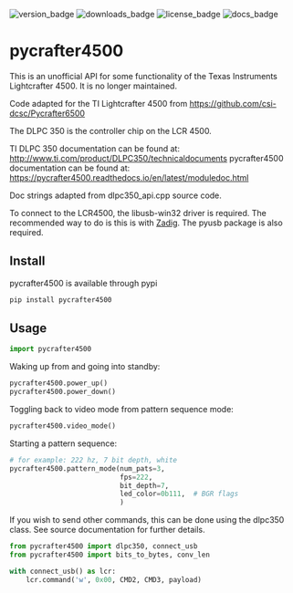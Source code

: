 ![version_badge] ![downloads_badge] ![license_badge] ![docs_badge]

# pycrafter4500

This is an unofficial API for some functionality of the Texas Instruments Lightcrafter 4500. It is no longer maintained.

Code adapted for the TI Lightcrafter 4500 from https://github.com/csi-dcsc/Pycrafter6500

The DLPC 350 is the controller chip on the LCR 4500.

TI DLPC 350 documentation can be found at: http://www.ti.com/product/DLPC350/technicaldocuments
pycrafter4500 documentation can be found at: https://pycrafter4500.readthedocs.io/en/latest/moduledoc.html

Doc strings adapted from dlpc350_api.cpp source code.

To connect to the LCR4500, the libusb-win32 driver is required. The recommended way to do is this is
with [Zadig](http://zadig.akeo.ie/). The pyusb package is also required.


## Install

pycrafter4500 is available through pypi

```bash
pip install pycrafter4500
```


## Usage

```python
import pycrafter4500
```

Waking up from and going into standby:

```python
pycrafter4500.power_up()
pycrafter4500.power_down()
```

Toggling back to video mode from pattern sequence mode:

```python
pycrafter4500.video_mode()
```

Starting a pattern sequence:

```python
# for example: 222 hz, 7 bit depth, white
pycrafter4500.pattern_mode(num_pats=3,
                           fps=222,
                           bit_depth=7,
                           led_color=0b111,  # BGR flags                 
                           )
```

If you wish to send other commands, this can be done using the dlpc350 class. See source documentation for further details.

```python
from pycrafter4500 import dlpc350, connect_usb
from pycrafter4500 import bits_to_bytes, conv_len

with connect_usb() as lcr:
    lcr.command('w', 0x00, CMD2, CMD3, payload)
```

  [version_badge]: https://img.shields.io/pypi/v/pycrafter4500.svg
  [downloads_badge]: https://img.shields.io/pypi/dm/pycrafter4500.svg
  [license_badge]: https://img.shields.io/github/license/SivyerLab/pyCrafter4500.svg
  [docs_badge]: https://readthedocs.org/projects/pycrafter4500/badge/

